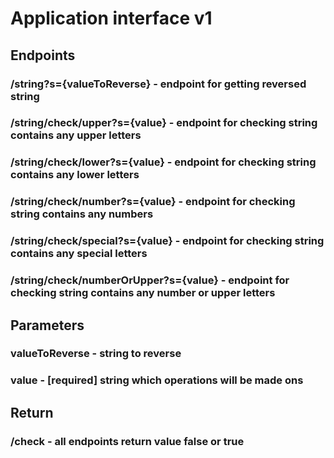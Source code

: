 # Application interface v1

## Endpoints
### /string?s={valueToReverse} - endpoint for getting reversed string
### /string/check/upper?s={value} - endpoint for checking string contains any upper letters
### /string/check/lower?s={value} - endpoint for checking string contains any lower letters
### /string/check/number?s={value} - endpoint for checking string contains any numbers
### /string/check/special?s={value} - endpoint for checking string contains any special letters
### /string/check/numberOrUpper?s={value} - endpoint for checking string contains any number or upper letters


## Parameters
### valueToReverse - string to reverse
### value - [required] string which operations will be made ons

## Return
### /check - all endpoints return value false or true
